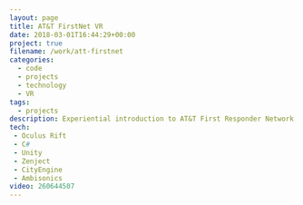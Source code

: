 ```yaml
---
layout: page
title: AT&T FirstNet VR
date: 2018-03-01T16:44:29+00:00
project: true
filename: /work/att-firstnet
categories:
  - code
  - projects
  - technology
  - VR
tags:
  - projects
description: Experiential introduction to AT&T First Responder Network 
tech:
 - Oculus Rift
 - C#
 - Unity
 - Zenject
 - CityEngine
 - Ambisonics
video: 260644507
---
```

